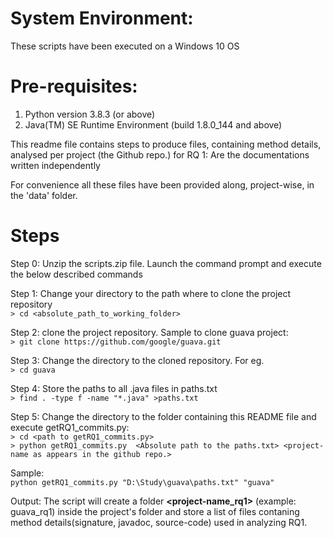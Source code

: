 # System Environment:        
These scripts have been executed on a Windows 10 OS       
       
# Pre-requisites:       
1.  Python version 3.8.3 (or above)       
2.  Java(TM) SE Runtime Environment (build 1.8.0_144 and above)       
       
This readme file contains steps to produce files, containing method details, analysed per project (the Github repo.) for RQ 1: Are the documentations written independently       
       
For convenience all these files have been provided along, project-wise, in the 'data' folder.       
       
# Steps       
Step 0: Unzip the scripts.zip file. Launch the command prompt and execute the below described commands       
       
Step 1: Change your directory to the path where to clone the project repository       
`> cd <absolute_path_to_working_folder>`       
       
Step 2: clone the project repository. Sample to clone guava project:        
`> git clone https://github.com/google/guava.git`       
       
Step 3: Change the directory to the cloned repository. For eg.        
`> cd guava`       
       
Step 4: Store the paths to all .java files in paths.txt       
`> find . -type f -name "*.java" >paths.txt`       
       
Step 5: Change the directory to the folder containing this README file and execute getRQ1_commits.py:       
`> cd <path to getRQ1_commits.py>`       
`> python getRQ1_commits.py  <Absolute path to the paths.txt> <project-name as appears in the github repo.>`       
       
Sample:        
`python getRQ1_commits.py "D:\Study\guava\paths.txt" "guava"`       
       
Output: The script will create a folder **<project-name_rq1>** (example: guava_rq1) inside the project's folder and store a list of files contaning method details(signature, javadoc, source-code) used in analyzing RQ1.
